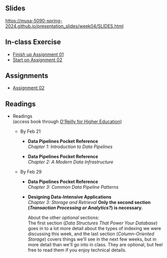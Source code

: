 ## Slides

https://musa-5090-spring-2024.github.io/presentation_slides/week04/SLIDES.html

## In-class Exercise

* [Finish up Assignment 01](ehttps://github.com/musa-5090-spring-2024/assignment01)
* [Start on Assignment 02](https://github.com/musa-5090-spring-2024/assignment02)

## Assignments

* [Assignment 02](https://github.com/musa-5090-spring-2024/assignment02)

## Readings

* Readings  
  (access book through [O'Reilly for Higher Education](http://hdl.library.upenn.edu.proxy.library.upenn.edu/1017/7026/1))

  * By Feb 21

    * **Data Pipelines Pocket Reference**  
      *Chapter 1: Introduction to Data Pipelines*

    * **Data Pipelines Pocket Reference**  
      *Chapter 2: A Modern Data Infrastructure*

  * By Feb 29

    * **Data Pipelines Pocket Reference**  
      *Chapter 3: Common Data Pipeline Patterns*

    * **Designing Data-Intensive Applications**  
      *Chapter 3: Storage and Retrieval* **Only the second section (_Transaction Processing or Analytics?_) is necessary.**

      About the other _optional_ sections:  
      The first section (*Data Structures That Power Your Database*) goes in to a lot more detail about the types of indexing we were discussing this week, and the last section (*Column-Oriented Storage*) covers things we'll see in the next few weeks, but in more detail than we'll go into in class. They are optional, but feel free to read them if you enjoy technical details.
